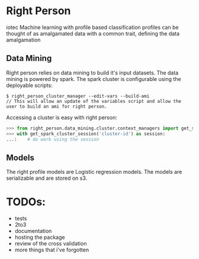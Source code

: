 # Right Person
iotec Machine learning with profile based classification
profiles can be thought of as amalgamated data with a common trait, defining the data amalgamation

## Data Mining
Right person relies on data mining to build it's input datasets. 
The data mining is powered by spark.
The spark cluster is configurable using the deployable scripts:
```console
$ right_person_cluster_manager --edit-vars --build-ami
// This will allow an update of the variables script and allow the user to build an ami for right person.
```
Accessing a cluster is easy with right person:
```python
>>> from right_person.data_mining.cluster.context_managers import get_spark_cluster_session
>>> with get_spark_cluster_session('cluster-id') as session:
...:    # do work using the session
```

## Models
The right profile models are Logistic regression models. 
The models are serializable and are stored on s3.

# TODOs:
- tests
- 2to3
- documentation
- hosting the package
- review of the cross validation
- more things that i've forgotten
